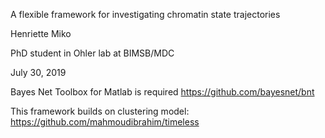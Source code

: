 A flexible framework for investigating chromatin state trajectories

Henriette Miko

PhD student in Ohler lab at BIMSB/MDC


July 30, 2019



Bayes Net Toolbox for Matlab is required
https://github.com/bayesnet/bnt


This framework builds on clustering model:
https://github.com/mahmoudibrahim/timeless

